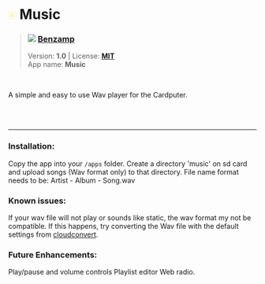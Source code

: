 <!---
This file is generated from the "details.yml" file. (Any changes here will be overwritten)
--->
# <img src="../../images\default_icon.png" width="16"> Music
> ### <img src="https://github.com/Benzamp.png?size=26" width="13"> **[Benzamp](https://github.com/Benzamp)**  
> Version: **1.0** | License: **[MIT](https://github.com/echo-lalia/MicroHydra-Apps/blob/main/LICENSE)**  
> App name: **Music**
<br/>

A simple and easy to use Wav player for the Cardputer.


<br/><br/>

-----
### Installation:
Copy the app into your `/apps` folder. Create a directory 'music' on sd card and upload songs (Wav format only) to that directory. 
File name format needs to be: Artist - Album - Song.wav 

### Known issues:
If your wav file will not play or sounds like static, the wav format my not be compatible. If this happens, try converting the Wav file with the default settings from <a href="https://cloudconvert.com/wav-converter">cloudconvert</a>.


### Future Enhancements:
Play/pause and volume controls
Playlist editor
Web radio.
